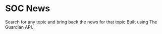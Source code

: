 # SOC News

Search for any topic and bring back the news for that topic
Built using The Guardian API.
